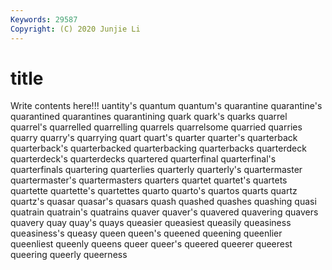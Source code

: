 ```yaml
---
Keywords: 29587
Copyright: (C) 2020 Junjie Li
---
```


# title

Write contents here!!!
uantity's 
quantum
quantum's 
quarantine 
quarantine's 
quarantined 
quarantines 
quarantining 
quark 
quark's 
quarks 
quarrel
quarrel's 
quarrelled 
quarrelling 
quarrels 
quarrelsome 
quarried 
quarries 
quarry 
quarry's 
quarrying
quart 
quart's 
quarter 
quarter's 
quarterback 
quarterback's 
quarterbacked 
quarterbacking 
quarterbacks 
quarterdeck
quarterdeck's 
quarterdecks 
quartered 
quarterfinal 
quarterfinal's 
quarterfinals 
quartering 
quarterlies 
quarterly 
quarterly's
quartermaster 
quartermaster's 
quartermasters 
quarters 
quartet 
quartet's 
quartets 
quartette 
quartette's 
quartettes
quarto 
quarto's 
quartos 
quarts 
quartz 
quartz's 
quasar 
quasar's 
quasars 
quash
quashed 
quashes 
quashing 
quasi 
quatrain 
quatrain's 
quatrains 
quaver 
quaver's 
quavered
quavering 
quavers 
quavery 
quay 
quay's 
quays 
queasier 
queasiest 
queasily 
queasiness
queasiness's 
queasy 
queen 
queen's 
queened 
queening 
queenlier 
queenliest 
queenly 
queens
queer 
queer's 
queered 
queerer 
queerest 
queering 
queerly 
queerness 
